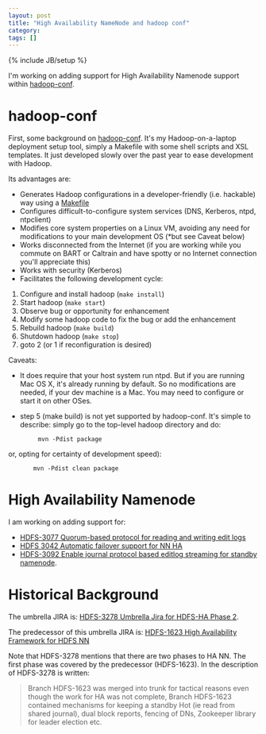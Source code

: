 ```yaml
---
layout: post
title: "High Availability NameNode and hadoop conf"
category: 
tags: []
---
```

{% include JB/setup %}

I'm working on adding support for High Availability Namenode support
within [hadoop-conf](https://github.com/ekoontz/hadoop-conf).

# hadoop-conf

First, some background on
[hadoop-conf](https://github.com/ekoontz/hadoop-conf/blob/master/README). It's
my Hadoop-on-a-laptop deployment setup tool, simply a Makefile with some
shell scripts and XSL templates. It just developed slowly over the
past year to ease development with Hadoop.

Its advantages are:

- Generates Hadoop configurations in a developer-friendly
 (i.e. hackable) way using a [Makefile](http://gnu.org/software/make)
- Configures difficult-to-configure system services (DNS, Kerberos, ntpd, ntpclient)
- Modifies core system properties on a Linux VM,
  avoiding any need for modifications to your main development OS (*but see Caveat below)
- Works disconnected from the Internet (if you are working while you commute on BART or Caltrain and have spotty or no Internet connection you'll appreciate this)
- Works with security (Kerberos)
- Facilitates the following development cycle:

1. Configure and install hadoop (`make install`)
2. Start hadoop (`make start`)
3. Observe bug or opportunity for enhancement
4. Modify some hadoop code to fix the bug or add the enhancement
5. Rebuild hadoop (`make build`)
6. Shutdown hadoop (`make stop`)
7. goto 2 (or 1 if reconfiguration is desired)

Caveats:

- It does require that your host system run ntpd. But if you are
running Mac OS X, it's already running by default. So no modifications
are needed, if your dev machine is a Mac. You may need to configure or
start it on other OSes.

- step 5 (make build) is not yet supported by
hadoop-conf. It's simple to describe: simply go to the top-level
hadoop directory and do:

      	   mvn -Pdist package

or, opting for certainty of development speed):

      	   mvn -Pdist clean package



# High Availability Namenode

I am working on adding support for: 

- [HDFS-3077 Quorum-based protocol for reading and writing edit logs](https://issues.apache.org/jira/browse/HDFS-3077)
- [HDFS 3042 Automatic failover support for NN HA](https://issues.apache.org/jira/browse/HDFS-3042)
- [HDFS-3092 Enable journal protocol based editlog streaming for standby namenode](https://issues.apache.org/jira/browse/HDFS-3042).

# Historical Background

The umbrella JIRA is: [HDFS-3278 Umbrella Jira for HDFS-HA Phase 2](https://issues.apache.org/jira/browse/HDFS-3278).

The predecessor of this umbrella JIRA is: [HDFS-1623 High Availability Framework
for HDFS NN](https://issues.apache.org/jira/browse/HDFS-1623)

Note that HDFS-3278 mentions that there are two phases to HA NN. The
first phase was covered by the predecessor (HDFS-1623). In the
description of HDFS-3278 is written:

> Branch HDFS-1623 was merged into trunk for tactical reasons even
> though the work for HA was not complete, Branch HDFS-1623 contained
> mechanisms for keeping a standby Hot (ie read from shared journal),
> dual block reports, fencing of DNs, Zookeeper library for leader
> election etc.


